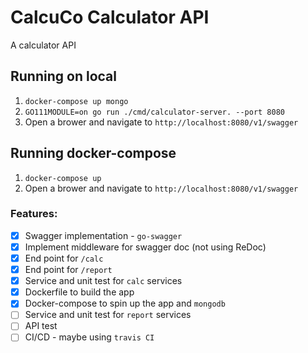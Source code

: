 # CalcuCo Calculator API

A calculator API

## Running on local

1. ```docker-compose up mongo```
2. ```GO111MODULE=on go run ./cmd/calculator-server. --port 8080```
3. Open a brower and navigate to `http://localhost:8080/v1/swagger`

## Running docker-compose

1. ```docker-compose up```
2. Open a brower and navigate to `http://localhost:8080/v1/swagger`

### Features:

- [x] Swagger implementation - `go-swagger`
- [x] Implement middleware for swagger doc (not using ReDoc)
- [x] End point for `/calc`
- [x] End point for `/report`
- [x] Service and unit test for `calc` services
- [x] Dockerfile to build the app
- [x] Docker-compose to spin up the app and `mongodb`
- [ ] Service and unit test for `report` services
- [ ] API test
- [ ] CI/CD - maybe using `travis CI`
